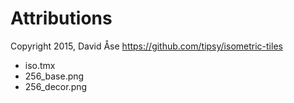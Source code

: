 Attributions
============

Copyright 2015, David Åse
https://github.com/tipsy/isometric-tiles
* iso.tmx
* 256_base.png
* 256_decor.png
